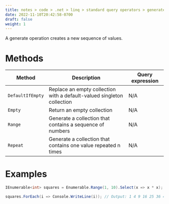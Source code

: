 ```yaml
---
title: notes > code > .net > linq > standard query operators > generate
date: 2022-11-10T20:42:58-0700
draft: false
weight: 1
---
```

A generate operation creates a new sequence of values.

# Methods
| Method         | Description                                                            | Query expression |
|----------------|------------------------------------------------------------------------|------------------|
| `DefaultIfEmpty` | Replace an empty collection with a default-valued singleton collection | N/A              |
| `Empty`          | Return an empty collection                                             | N/A              |
| `Range`          | Generate a collection that contains a sequence of numbers              | N/A              |
| `Repeat`         | Generate a collection that contains one value repeated n times         | N/A              |

# Examples
```cs
IEnumerable<int> squares = Enumerable.Range(1, 10).Select(x => x * x);

squares.ForEach(i => Console.WriteLine(i)); // Output: 1 4 9 16 25 36 49 64 81 100
```

